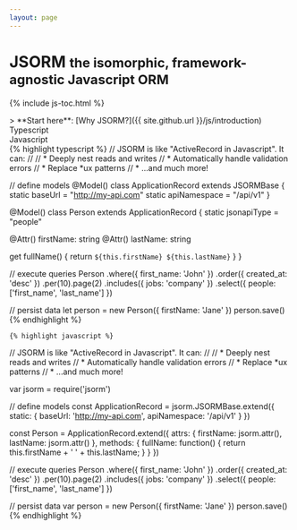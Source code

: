 ```yaml
---
layout: page
---
```


<h1>
  JSORM
  <small>the isomorphic, framework-agnostic Javascript ORM</small>
</h1>

{% include js-toc.html %}

<div markdown="1" class="col-md-8 col-md-offset-1">
  > **Start here**: [Why JSORM?]({{ site.github.url }}/js/introduction)

  <div class="tabs">
    <div class="tab typescript">
      <span>Typescript</span>
    </div>
    <div class="tab javascript">
      <span>Javascript</span>
    </div>
  </div>
  <div markdown="1" class="code-tabs">
    {% highlight typescript %}
// JSORM is like "ActiveRecord in Javascript". It can:
//
// * Deeply nest reads and writes
// * Automatically handle validation errors
// * Replace *ux patterns
// * ...and much more!

// define models
@Model()
class ApplicationRecord extends JSORMBase {
  static baseUrl = "http://my-api.com"
  static apiNamespace = "/api/v1"
}

@Model()
class Person extends ApplicationRecord {
  static jsonapiType = "people"

  @Attr() firstName: string
  @Attr() lastName: string

  get fullName() {
    return `${this.firstName} ${this.lastName}`
  }
}

// execute queries
Person
  .where({ first_name: 'John' })
  .order({ created_at: 'desc' })
  .per(10).page(2)
  .includes({ jobs: 'company' })
  .select({ people: ['first_name', 'last_name'] })

// persist data
let person = new Person({ firstName: 'Jane' })
person.save()
    {% endhighlight %}

    {% highlight javascript %}
// JSORM is like "ActiveRecord in Javascript". It can:
//
// * Deeply nest reads and writes
// * Automatically handle validation errors
// * Replace *ux patterns
// * ...and much more!

var jsorm = require('jsorm')

// define models
const ApplicationRecord = jsorm.JSORMBase.extend({
  static: {
    baseUrl: 'http://my-api.com',
    apiNamespace: '/api/v1'
  }
})

const Person = ApplicationRecord.extend({
  attrs: {
    firstName: jsorm.attr(),
    lastName: jsorm.attr()
  },
  methods: {
    fullName: function() {
      return this.firstName + ' ' + this.lastName;
    }
  }
})

// execute queries
Person
  .where({ first_name: 'John' })
  .order({ created_at: 'desc' })
  .per(10).page(2)
  .includes({ jobs: 'company' })
  .select({ people: ['first_name', 'last_name'] })

// persist data
var person = new Person({ firstName: 'Jane' })
person.save()
    {% endhighlight %}
  </div>
</div>
